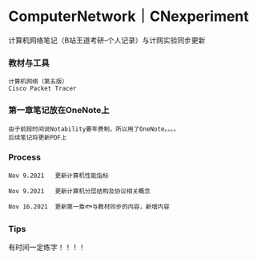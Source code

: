 # ComputerNetwork｜CNexperiment
计算机网络笔记（B站王道考研-个人记录）与计网实验同步更新

### 教材与工具
```
计算机网络（第五版）
Cisco Packet Tracer
```

### 第一章笔记放在OneNote上
```
由于前段时间说Notability要年费制，所以用了OneNote。。。。
后续笔记将更新PDF上
```

### Process
```
Nov 9.2021   更新计算机性能指标

Nov 9.2021   更新计算机分层结构及协议相关概念

Nov 16.2021  更新第一章🐟与教材同步的内容，新增内容
```

### Tips
有时间一定练字！！！！
